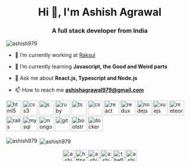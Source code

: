 <h1 align="center">Hi 👋, I'm Ashish Agrawal</h1>
<h3 align="center">A full stack developer from India</h3>

<p align="left"> <img src="https://komarev.com/ghpvc/?username=ashish979" alt="ashish979" /> </p>

- 🔭 I’m currently working at [Raksul](https://corp.raksul.com/en/about/)

- 🌱 I’m currently learning **Javascript, the Good and Weird parts**

- 💬 Ask me about **React.js, Typescript and Node.js**

- 📫 How to reach me **ashishagrawal979@gmail.com**

<p align="left">
  <img src="https://devicons.github.io/devicon/devicon.git/icons/html5/html5-original-wordmark.svg" alt="html5" width="40" height="40"/>
<img src="https://devicons.github.io/devicon/devicon.git/icons/css3/css3-original-wordmark.svg" alt="css3" width="40" height="40"/>
<img src="https://devicons.github.io/devicon/devicon.git/icons/javascript/javascript-original.svg" alt="js" width="40" height="40"/>
<img src="https://devicons.github.io/devicon/devicon.git/icons/ruby/ruby-original-wordmark.svg" alt="ruby" width="40" height="40"/>
<img src="https://devicons.github.io/devicon/devicon.git/icons/typescript/typescript-original.svg" alt="ts" width="40" height="40"/>
<img src="https://devicons.github.io/devicon/devicon.git/icons/coffeescript/coffeescript-original-wordmark.svg" alt="cs" width="40" height="40"/>
<img src="https://devicons.github.io/devicon/devicon.git/icons/react/react-original-wordmark.svg" alt="react" width="40" height="40"/>
<img src="https://devicons.github.io/devicon/devicon.git/icons/redux/redux-original.svg" alt="redux" width="40" height="40"/>
<img src="https://devicons.github.io/devicon/devicon.git/icons/nodejs/nodejs-original-wordmark.svg" alt="nodejs" width="40" height="40"/>
<img src="https://devicons.github.io/devicon/devicon.git/icons/vuejs/vuejs-original-wordmark.svg" alt="vuejs" width="40" height="40"/>
<img src="https://devicons.github.io/devicon/devicon.git/icons/meteor/meteor-original-wordmark.svg" alt="meteor" width="40" height="40"/>
<img src="https://devicons.github.io/devicon/devicon.git/icons/rails/rails-original-wordmark.svg" alt="rails" width="40" height="40"/>
<img src="https://devicons.github.io/devicon/devicon.git/icons/mysql/mysql-original-wordmark.svg" alt="mysql" width="40" height="40"/>
<img src="https://devicons.github.io/devicon/devicon.git/icons/mongodb/mongodb-original-wordmark.svg" alt="mongo" width="40" height="40"/>
<img src="https://devicons.github.io/devicon/devicon.git/icons/git/git-original-wordmark.svg" alt="git" width="40" height="40"/>
<img src="https://devicons.github.io/devicon/devicon.git/icons/bootstrap/bootstrap-plain-wordmark.svg" alt="bootstrap" width="40" height="40"/>
<img src="https://devicons.github.io/devicon/devicon.git/icons/docker/docker-original-wordmark.svg" alt="docker" width="40" height="40"/>

</p>

<p><img align="left" src="https://github-readme-stats.vercel.app/api/top-langs/?username=ashish979&layout=compact" alt="ashish979" /></p>

<p>&nbsp;<img align="center" src="https://github-readme-stats.vercel.app/api?username=ashish979&show_icons=true" alt="ashish979" /></p>

<p align="center">
  <a href="https://twitter.com/ashish979" target="blank">
    <img align="center" src="https://cdn.jsdelivr.net/npm/simple-icons@3.0.1/icons/twitter.svg" alt="ashish979" height="30" width="30" />
  </a>
  <a href="https://www.linkedin.com/in/ashish979/" target="blank">
    <img align="center" src="https://cdn.jsdelivr.net/npm/simple-icons@3.0.1/icons/linkedin.svg" alt="https://www.linkedin.com/in/ashish979/" height="30" width="30" />
  </a>
  <a href="https://stackoverflow.com/users/4461474/ashish-agrawal" target="blank">
    <img align="center" src="https://cdn.jsdelivr.net/npm/simple-icons@3.0.1/icons/stackoverflow.svg" alt="ashish-agrawal" height="30" width="30" />
  </a>
  <a href="https://fb.com/ashish9790" target="blank">
    <img align="center" src="https://cdn.jsdelivr.net/npm/simple-icons@3.0.1/icons/facebook.svg" alt="ashish9790" height="30" width="30" />
  </a>
  <a href="https://www.instagram.com/theflyingbroomstick/" target="blank">
    <img align="center" src="https://cdn.jsdelivr.net/npm/simple-icons@3.0.1/icons/instagram.svg" alt="theflyingbroomstick" height="30" width="30" />
  </a>
  <a href="https://codepen.io/ashish979" target="blank">
    <img align="center" src="https://devicons.github.io/devicon/devicon.git/icons/codepen/codepen-plain.svg" alt="ashish979" height="30" width="30" />
  </a>
</p>
